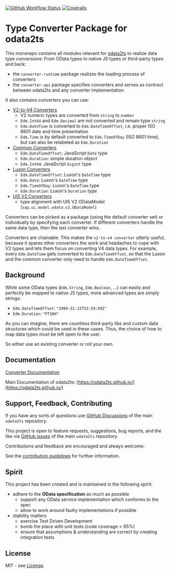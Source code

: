 [![GitHub Workflow Status](https://img.shields.io/github/actions/workflow/status/odata2ts/converter/coverage.yml?branch=main&style=for-the-badge)](https://github.com/odata2ts/converter/actions/workflows/coverage.yml)
[![Coveralls](https://img.shields.io/coveralls/github/odata2ts/converter?style=for-the-badge)](https://coveralls.io/github/odata2ts/converter?branch=main)

# Type Converter Package for odata2ts

This monorepo contains all modules relevant for [odata2ts](https://github.com/odata2ts/odata2ts)
to realize data type conversions: From OData types to native JS types or third-party types and back:

- the `converter-runtime` package realizes the loading process of converters
- the `converter-api` package specifies converters and serves as contract between odata2ts and any converter implementation

It also contains converters you can use:

- [V2-to-V4 Converters](https://www.npmjs.com/package/@odata2ts/converter-v2-to-v4)
  - V2 numeric types are converted from `string` to `number`
  - `Edm.Int64` and `Edm.Decimal` are not converted and remain type `string`
  - `Edm.DateTime` is converted to `Edm.DateTimeOffset`, i.e. proper ISO 8601 date and time presentation
  - `Edm.Time` is by default converted to `Edm.TimeOfDay` (ISO 8601 time), but can also be relabeled as `Edm.Duration`
- [Common Converters](https://www.npmjs.com/package/@odata2ts/converter-common)
  - `Edm.DateTimeOffset`: JavaScript `Date` type
  - `Edm.Duration`: simple duration object
  - `Edm.Int64`: JavaScript `bigint` type
- [Luxon Converters](https://www.npmjs.com/package/@odata2ts/converter-luxon)
  - `Edm.DateTimeOffset`: Luxon's `DateTime` type
  - `Edm.Date`: Luxon's `DateTime` type
  - `Edm.TimeOfDay`: Luxon's `DateTime` type
  - `Edm.Duration`: Luxon's `Duration` type
- [UI5 V2 Converters](https://www.npmjs.com/package/@odata2ts/converter-ui5-v2)
  - type alignment with UI5 V2 ODataModel (`sap.ui.model.odata.v2.ODataModel`)

Converters can be picked as a package (using the default converter set) or individually
by specifying each converter. If different converters handle the same data type, then the last converter wins.

Converters are chainable. This makes the `v2-to-v4 converter` utterly useful, because it spares
other converters the work and headaches to cope with V2 types and lets them focus on converting V4 data types.
For example, every `Edm.DateTime` gets converted to `Edm.DateTimeOffset`, so that the Luxon and the common converter
only need to handle `Edm.DateTimeOffset`.

## Background

While some OData types (`Edm.String`, `Edm.Boolean`, ...) can easily and perfectly be mapped to native JS types,
more advanced types are simply strings:

- `Edm.DateTimeOffset`: `"1999-31-12T23:59:59Z"`
- `Edm.Duration`: `"PT10H"`

As you can imagine, there are countless third-party libs and custom data structures
which could be used in these cases. Thus, the choice of how to map data types
must be left open to the user.

So either use an existing converter or roll your own.

## Documentation

[Converter Documentation](https://odata2ts.github.io/docs/generator/converters)

Main Documentation of odata2ts: [https://odata2ts.github.io/](https://odata2ts.github.io/)

## Support, Feedback, Contributing

If you have any sorts of questions use [GitHub Discussions](https://github.com/odata2ts/odata2ts/discussions)
of the main `odata2ts` repository.

This project is open to feature requests, suggestions, bug reports, and the like
via [GitHub issues](https://github.com/odata2ts/odata2ts/issues) of the main `odata2ts` repository.

Contributions and feedback are encouraged and always welcome.

See the [contribution guidelines](https://github.com/odata2ts/converter/blob/main/CONTRIBUTING.md) for further information.

## Spirit

This project has been created and is maintained in the following spirit:

- adhere to the **OData specification** as much as possible
  - support any OData service implementation which conforms to the spec
  - allow to work around faulty implementations if possible
- stability matters
  - exercise Test Driven Development
  - bomb the place with unit tests (code coverage > 95%)
  - ensure that assumptions & understanding are correct by creating integration tests

## License

MIT - see [License](./LICENSE).
